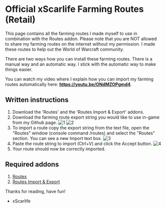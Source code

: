 # Official xScarlife Farming Routes (Retail)

This page contains all the farming routes I made myself to use in combination with the Routes addon. Please note that you are NOT allowed to share my farming routes on the internet without my permission. I made these routes to help out the World of Warcraft community.

There are two ways how you can install these farming routes. There is a manual way and an automatic way. I stick with the automatic way to make things easier.

You can watch my video where I explain how you can import my farming routes automatically here: **https://youtu.be/ONdMZOPgmd4**.


## Written instructions
1) Download the 'Routes' and the 'Routes Import & Export' addons.
2) Download the farming route export string you would like to use in-game from my Github page.
![1](https://user-images.githubusercontent.com/24465574/185458308-5ab2281c-d84f-465e-9b62-68cddfdf1bcf.png)
![2](https://user-images.githubusercontent.com/24465574/185458402-e1fcde95-4951-4fd8-b91b-7e32e8062a1a.png)
3) To import a route copy the export string from the text file, open the "Routes" window (console command /routes) and select the "Routes" section. You can see a new Import text box. 
![3](https://user-images.githubusercontent.com/24465574/185458458-e1202e9f-231e-49e0-8931-71b6173d1019.png)
5) Paste the route string to import (Ctrl+V) and click the Accept button. 
![4](https://user-images.githubusercontent.com/24465574/185458492-86949b8d-80a1-4460-815c-c0de44761c92.png)
7) Your route should now be correctly imported.

## Required addons
1) [Routes](https://www.curseforge.com/wow/addons/routes)
2) [Routes Import & Export](https://www.curseforge.com/wow/addons/routes-import-export)

Thanks for reading, have fun!

- xScarlife
